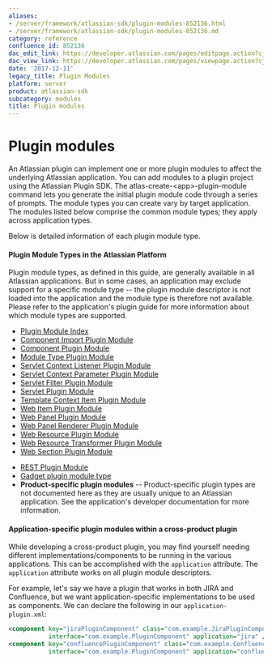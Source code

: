 ```yaml
---
aliases:
- /server/framework/atlassian-sdk/plugin-modules-852136.html
- /server/framework/atlassian-sdk/plugin-modules-852136.md
category: reference
confluence_id: 852136
dac_edit_link: https://developer.atlassian.com/pages/editpage.action?cjm=wozere&pageId=852136
dac_view_link: https://developer.atlassian.com/pages/viewpage.action?cjm=wozere&pageId=852136
date: '2017-12-11'
legacy_title: Plugin Modules
platform: server
product: atlassian-sdk
subcategory: modules
title: Plugin modules
---
```

# Plugin modules

An Atlassian plugin can implement one or more plugin modules to affect the underlying Atlassian application. You can add modules to a plugin project using the Atlassian Plugin SDK. The atlas-create-&lt;app&gt;-plugin-module command lets you generate the initial plugin module code through a series of prompts. The module types you can create vary by target application. The modules listed below comprise the common module types; they apply across application types.  

Below is detailed information of each plugin module type.

#### Plugin Module Types in the Atlassian Platform

Plugin module types, as defined in this guide, are generally available in all Atlassian applications. But in some cases, an application may exclude support for a specific module type -- the plugin module descriptor is not loaded into the application and the module type is therefore not available. Please refer to the application's plugin guide for more information about which module types are supported.

-   [Plugin Module Index](/server/framework/atlassian-sdk/plugin-module-index)
-   [Component Import Plugin Module](/server/framework/atlassian-sdk/component-import-plugin-module)
-   [Component Plugin Module](/server/framework/atlassian-sdk/component-plugin-module)
-   [Module Type Plugin Module](/server/framework/atlassian-sdk/module-type-plugin-module)
-   [Servlet Context Listener Plugin Module](/server/framework/atlassian-sdk/servlet-context-listener-plugin-module)
-   [Servlet Context Parameter Plugin Module](/server/framework/atlassian-sdk/servlet-context-parameter-plugin-module)
-   [Servlet Filter Plugin Module](/server/framework/atlassian-sdk/servlet-filter-plugin-module)
-   [Servlet Plugin Module](/server/framework/atlassian-sdk/servlet-plugin-module)
-   [Template Context Item Plugin Module](/server/framework/atlassian-sdk/template-context-item-plugin-module)
-   [Web Item Plugin Module](/server/framework/atlassian-sdk/web-item-plugin-module)
-   [Web Panel Plugin Module](/server/framework/atlassian-sdk/web-panel-plugin-module)
-   [Web Panel Renderer Plugin Module](/server/framework/atlassian-sdk/web-panel-renderer-plugin-module)
-   [Web Resource Plugin Module](/server/framework/atlassian-sdk/web-resource-plugin-module)
-   [Web Resource Transformer Plugin Module](/server/framework/atlassian-sdk/web-resource-transformer-plugin-module)
-   [Web Section Plugin Module](/server/framework/atlassian-sdk/web-section-plugin-module)

<!-- -->

-   [REST Plugin Module](/server/framework/atlassian-sdk/rest-plugin-module)
-   [Gadget plugin module type](https://developer.atlassian.com/display/GADGETS/Packaging+your+Gadget+as+an+Atlassian+Plugin)
-   **Product-specific plugin modules** -- Product-specific plugin types are not documented here as they are usually unique to an Atlassian application. See the application's developer documentation for more information.

#### Application-specific plugin modules within a cross-product plugin

While developing a cross-product plugin, you may find yourself needing different implementations/components to be running in the various applications. This can be accomplished with the `application` attribute. The `application` attribute works on all plugin module descriptors.

For example, let's say we have a plugin that works in both JIRA and Confluence, but we want application-specific implementations to be used as components. We can declare the following in our `application-plugin.xml`:

``` xml
<component key="jiraPluginComponent" class="com.example.JiraPluginComponent" 
           interface="com.example.PluginComponent" application="jira" />
<component key="confluencePluginComponent" class="com.example.ConfluencePluginComponent"  
           interface="com.example.PluginComponent" application="confluence" />
```




































































































































































































